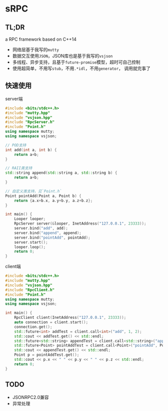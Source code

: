 # sRPC

## TL;DR

a RPC framework based on C++14

- 网络层基于我写的`mutty`
- 数据交互使用`JSON`，JSON库也是基于我写的`vsjson`
- 多线程、异步支持，且基于`future-promise`模型，超时可自己控制
- 使用超简单，不用写`stub`，不用`.*idl`，不用`generator`， 调用就完事了

## 快速使用

server端

```C++
#include <bits/stdc++.h>
#include "mutty.hpp"
#include "vsjson.hpp"
#include "RpcServer.h"
#include "Point.h"
using namespace mutty;
using namespace vsjson;

// POD支持
int add(int a, int b) {
    return a+b;
}

// RAII类支持
std::string append(std::string a, std::string b) {
    return a+b;
}

// 自定义类支持，见`Point.h`
Point pointAdd(Point a, Point b) {
    return {a.x+b.x, a.y+b.y, a.z+b.z};
}

int main() {
    Looper looper;
    RpcServer server(&looper, InetAddress("127.0.0.1", 23333));
    server.bind("add", add);
    server.bind("append", append);
    server.bind("pointAdd", pointAdd);
    server.start();
    looper.loop();
    return 0;
}
```

client端

```C++
#include <bits/stdc++.h>
#include "mutty.hpp"
#include "vsjson.hpp"
#include "RpcClient.h"
#include "Point.h"
using namespace mutty;
using namespace vsjson;

int main() {
    RpcClient client(InetAddress("127.0.0.1", 23333));
    auto connection = client.start();
    connection.get();
    std::future<int> addTest = client.call<int>("add", 1, 2);
    std::cout << addTest.get() << std::endl;
    std::future<std::string> appendTest = client.call<std::string>("append", "foo", "bar");
    std::future<Point> pointAddTest = client.call<Point>("pointAdd", Point{1,2,3}, Point{4,5,6});
    std::cout << appendTest.get() << std::endl;
    Point p = pointAddTest.get();
    std::cout << p.x << " " << p.y << " " << p.z << std::endl;
    return 0;
}
```

## TODO

- JSONRPC2.0兼容
- 异常处理
